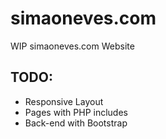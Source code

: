 simaoneves.com
==============

WIP simaoneves.com Website

TODO:
-----
- Responsive Layout
- Pages with PHP includes
- Back-end with Bootstrap